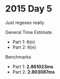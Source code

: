 # 2015 Day 5
Just regexes really

General Time Estimate
- Part 1: θ(n) 
- Part 2: θ(n)

Benchmarks
- Part 1: **2.861023ms**
- Part 2: **2.803087ms**



